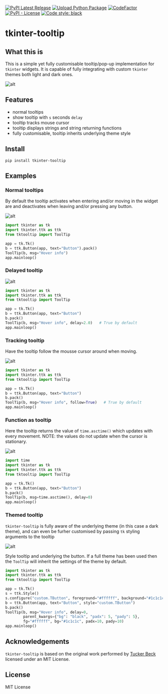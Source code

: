 [![PyPI Latest Release](https://img.shields.io/pypi/v/tkinter-tooltip.svg)](https://pypi.org/project/tkinter-tooltip/)
[![Upload Python Package](https://github.com/gnikit/tkinter-tooltip/actions/workflows/python-publish.yml/badge.svg)](https://github.com/gnikit/tkinter-tooltip/actions/workflows/python-publish.yml)
[![CodeFactor](https://www.codefactor.io/repository/github/gnikit/tkinter-tooltip/badge)](https://www.codefactor.io/repository/github/gnikit/tkinter-tooltip)
[![PyPI - License](https://img.shields.io/pypi/l/tkinter-tooltip)](https://github.com/gnikit/tkinter-tooltip/blob/master/LICENSE)
[![Code style: black](https://img.shields.io/badge/code%20style-black-000000.svg)](https://github.com/psf/black)

# tkinter-tooltip

## What this is

This is a simple yet fully customisable tooltip/pop-up implementation for
`tkinter` widgets. It is capable of fully integrating with custom `tkinter`
themes both light and dark ones.

![alt](https://raw.githubusercontent.com/gnikit/tkinter-tooltip/master/assets/images/header.png)

## Features

- normal tooltips
- show tooltip with `s` seconds `delay`
- tooltip tracks mouse cursor
- tooltip displays strings and string returning functions
- fully customisable, tooltip inherits underlying theme style

## Install

```shell
pip install tkinter-tooltip
```

## Examples

### Normal tooltips

By default the tooltip activates when entering and/or moving in the widget are
and deactivates when leaving and/or pressing any button.

![alt](https://raw.githubusercontent.com/gnikit/tkinter-tooltip/master/assets/images/tootil-simple.png)

```python
import tkinter as tk
import tkinter.ttk as ttk
from tktooltip import ToolTip

app = tk.Tk()
b = ttk.Button(app, text="Button").pack()
ToolTip(b, msg="Hover info")
app.mainloop()
```

### Delayed tooltip

![alt](https://raw.githubusercontent.com/gnikit/tkinter-tooltip/master/assets/animations/tooltip-delayed.gif)

```python
import tkinter as tk
import tkinter.ttk as ttk
from tktooltip import ToolTip

app = tk.Tk()
b = ttk.Button(app, text="Button")
b.pack()
ToolTip(b, msg="Hover info", delay=2.0)   # True by default
app.mainloop()
```

### Tracking tooltip

Have the tooltip follow the mousse cursor around when moving.

![alt](https://raw.githubusercontent.com/gnikit/tkinter-tooltip/master/assets/animations/tooltip-tracking.gif)

```python
import tkinter as tk
import tkinter.ttk as ttk
from tktooltip import ToolTip

app = tk.Tk()
b = ttk.Button(app, text="Button")
b.pack()
ToolTip(b, msg="Hover info", follow=True)   # True by default
app.mainloop()
```

### Function as tooltip

Here the tooltip returns the value of `time.asctime()` which updates with every
movement. NOTE: the values do not update when the cursor is stationary.

![alt](https://raw.githubusercontent.com/gnikit/tkinter-tooltip/master/assets/animations/tootip-function.gif)

```python
import time
import tkinter as tk
import tkinter.ttk as ttk
from tktooltip import ToolTip

app = tk.Tk()
b = ttk.Button(app, text="Button")
b.pack()
ToolTip(b, msg=time.asctime(), delay=0)
app.mainloop()
```

### Themed tooltip

`tkinter-tooltip` is fully aware of the underlying theme (in this case a dark theme),
and can even be furher customised by passing `tk` styling arguments to the tooltip

![alt](https://raw.githubusercontent.com/gnikit/tkinter-tooltip/master/assets/animations/tootip-dark-theme.gif)

Style tooltip and underlying the button. If a full theme has been used then
the `ToolTip` will inherit the settings of the theme by default.

```python
import tkinter as tk
import tkinter.ttk as ttk
from tktooltip import ToolTip

app = tk.Tk()
s = ttk.Style()
s.configure("custom.TButton", foreground="#ffffff", background="#1c1c1c")
b = ttk.Button(app, text="Button", style="custom.TButton")
b.pack()
ToolTip(b, msg="Hover info", delay=0,
        parent_kwargs={"bg": "black", "padx": 5, "pady": 5},
        fg="#ffffff", bg="#1c1c1c", padx=10, pady=10)
app.mainloop()
```

## Acknowledgements

`tkinter-tooltip` is based on the original work performed by
[Tucker Beck](http://code.activestate.com/recipes/576688-tooltip-for-tkinter/)
licensed under an MIT License.

## License

MIT License
